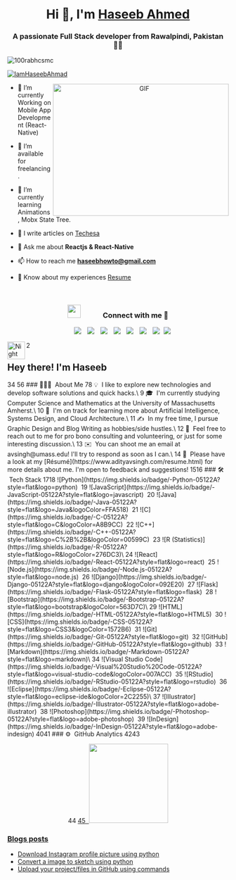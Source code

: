 <h1 align="center">Hi 👋, I'm <a href="https://haseeb-portfolio.netlify.app" target="blank">Haseeb Ahmed</a></h1>
<h3 align="center">A passionate Full Stack developer from Rawalpindi, Pakistan &#115740;&#115740</h3>

<p align="left"> <img src="https://komarev.com/ghpvc/?username=100rabhcsmc&label=Profile%20views&color=0e75b6&style=flat" alt="100rabhcsmc" /> </p>

<p align="left"> <a href="https://twitter.com/IamHaseebAhmad" target="blank"><img src="https://img.shields.io/twitter/follow/IamHaseebAhmad?logo=twitter&style=for-the-badge" alt="IamHaseebAhmad" /></a> </p>

<a target="_blank" align="center">
  <img align="right" top="500" height="300" width="400" alt="GIF" src="https://media.giphy.com/media/SWoSkN6DxTszqIKEqv/giphy.gif">
</a>

- 🌱 I’m currently Working on Mobile App Development (React-Native)

- 🤝 I’m available for freelancing.

- 🌱 I’m currently learning Animations, Mobx State Tree. 

- 📝 I write articles on <a href="https://techesa.blogspot.com" target="blank">Techesa</a>

- 💬 Ask me about **Reactjs & React-Native** 

- 📫 How to reach me **haseebhowto@gmail.com**

- 📄 Know about my experiences <a href="https://github.com/100rabhcsmc/Me.io/blob/master/01SaurabhChavanReactNativeResume.pdf" target="blank">Resume</a>
<br/>
<h3 align="center" > <img src="https://media.giphy.com/media/iY8CRBdQXODJSCERIr/giphy.gif" width="30" height="30" style="margin-right: 50px;">Connect with me 🤝 </h3>

<p align="center">

 <div align="center"  class="icons-social" style="margin-left: 10px;">
        <a style="margin-left: 10px;"  target="_blank" href="https://www.linkedin.com/in/saurabhmchavan/">
			<img src="https://img.icons8.com/doodle/40/000000/linkedin--v2.png"></a>
        <a style="margin-left: 10px;" target="_blank" href="https://github.com/100rabhcsmc">
		<img src="https://img.icons8.com/doodle/40/000000/github--v1.png"></a>
		<a style="margin-left: 10px;" target="_blank" href="https://stackoverflow.com/users/12053852/saurabh-chavan?tab=profile">
				<img src="https://img.icons8.com/external-tal-revivo-color-tal-revivo/40/000000/external-stack-overflow-is-a-question-and-answer-site-for-professional-logo-color-tal-revivo.png"></a>
	   <a style="margin-left: 10px;" target="_blank" href="https://dev.to/100rabhcsmc">
					<img src="https://img.icons8.com/external-sketchy-juicy-fish/0.6x/external-blog-online-services-sketchy-sketchy-juicy-fish.png"></a>
        <a style="margin-left: 10px;" target="_blank" href="https://instagram.com/100rabhch">
			<img src="https://img.icons8.com/doodle/40/000000/instagram-new--v2.png"></a>
		<a style="margin-left: 10px;" target="_blank" href="https://twitter.com/100rabhcsmc">
			<img src="https://img.icons8.com/doodle/40/000000/twitter-squared--v2.png" ></a>
		<a style="margin-left: 10px;" target="_blank" href="https://www.youtube.com/channel/UC-ZdNkKNHC6KguDqNFKO2Nw?view_as=subscriber">
				<img src="https://img.icons8.com/doodle/40/000000/youtube--v2.png" ></a>
		<a style="margin-left: 5px;" target="_blank" href="https://github.com/100rabhcsmc/Me.io/blob/master/01SaurabhChavanReactNativeResume.pdf">
					<img src="https://img.icons8.com/plasticine/40/000000/resume.png" ></a>
      </div>

</p>
<!-- ![Aditya Vikram Singh Banner](https://raw.githubusercontent.com/AVS1508/AVS1508/master/assets/Aditya%20Vikram%20Singh%20Banner.jpg) -->
2
<img alt="Night Coding" src="./assets/Hand%20Wave.gif" width='40' align="left"/><h2>Hey there! I'm Haseeb</h2>
3
​
4
<!-- ## 👋 &nbsp;Hey there! I'm Haseeb -->
5
​
6
### 👨🏻‍💻 &nbsp;About Me
7
​
8
💡 &nbsp;I like to explore new technologies and develop software solutions and quick hacks.\
9
🎓 &nbsp;I'm currently studying Computer Science and Mathematics at the University of Massachusetts Amherst.\
10
🌱 &nbsp;I'm on track for learning more about Artificial Intelligence, Systems Design, and Cloud Architecture.\
11
✍️ &nbsp;In my free time, I pursue Graphic Design and Blog Writing as hobbies/side hustles.\
12
💬 &nbsp;Feel free to reach out to me for pro bono consulting and volunteering, or just for some interesting discussion.\
13
✉️ &nbsp;You can shoot me an email at avsingh@umass.edu! I'll try to respond as soon as I can.\
14
📄 &nbsp;Please have a look at my [Résumé](https://www.adityavsingh.com/resume.html) for more details about me. I'm open to feedback and suggestions!
15
​
16
### 🛠 &nbsp;Tech Stack
17
​
18
![Python](https://img.shields.io/badge/-Python-05122A?style=flat&logo=python)&nbsp;
19
![JavaScript](https://img.shields.io/badge/-JavaScript-05122A?style=flat&logo=javascript)&nbsp;
20
![Java](https://img.shields.io/badge/-Java-05122A?style=flat&logo=Java&logoColor=FFA518)&nbsp;
21
![C](https://img.shields.io/badge/-C-05122A?style=flat&logo=C&logoColor=A8B9CC)&nbsp;
22
![C++](https://img.shields.io/badge/-C++-05122A?style=flat&logo=C%2B%2B&logoColor=00599C)&nbsp;
23
![R (Statistics)](https://img.shields.io/badge/-R-05122A?style=flat&logo=R&logoColor=276DC3)\
24
![React](https://img.shields.io/badge/-React-05122A?style=flat&logo=react)&nbsp;
25
![Node.js](https://img.shields.io/badge/-Node.js-05122A?style=flat&logo=node.js)&nbsp;
26
![Django](https://img.shields.io/badge/-Django-05122A?style=flat&logo=django&logoColor=092E20)&nbsp;
27
![Flask](https://img.shields.io/badge/-Flask-05122A?style=flat&logo=flask)&nbsp;
28
![Bootstrap](https://img.shields.io/badge/-Bootstrap-05122A?style=flat&logo=bootstrap&logoColor=563D7C)\
29
![HTML](https://img.shields.io/badge/-HTML-05122A?style=flat&logo=HTML5)&nbsp;
30
![CSS](https://img.shields.io/badge/-CSS-05122A?style=flat&logo=CSS3&logoColor=1572B6)&nbsp;
31
![Git](https://img.shields.io/badge/-Git-05122A?style=flat&logo=git)&nbsp;
32
![GitHub](https://img.shields.io/badge/-GitHub-05122A?style=flat&logo=github)&nbsp;
33
![Markdown](https://img.shields.io/badge/-Markdown-05122A?style=flat&logo=markdown)\
34
![Visual Studio Code](https://img.shields.io/badge/-Visual%20Studio%20Code-05122A?style=flat&logo=visual-studio-code&logoColor=007ACC)&nbsp;
35
![RStudio](https://img.shields.io/badge/-RStudio-05122A?style=flat&logo=rstudio)&nbsp;
36
![Eclipse](https://img.shields.io/badge/-Eclipse-05122A?style=flat&logo=eclipse-ide&logoColor=2C2255)\
37
![Illustrator](https://img.shields.io/badge/-Illustrator-05122A?style=flat&logo=adobe-illustrator)&nbsp;
38
![Photoshop](https://img.shields.io/badge/-Photoshop-05122A?style=flat&logo=adobe-photoshop)&nbsp;
39
![InDesign](https://img.shields.io/badge/-InDesign-05122A?style=flat&logo=adobe-indesign)
40
​
41
### ⚙️ &nbsp;GitHub Analytics
42
​
43
<p align="center">
44
<a href="https://github.com/AVS1508">
45
  <img height="180em" src="https://github-readme-stats-eight-theta.vercel.app/api?username=AVS1508&show_icons=true&theme=algolia&include_all_commits=true&count_private=true"/>

### Blogs posts
<!-- BLOG-POST-LIST:START -->
- [Download Instagram profile picture  using python](https://dev.to/100rabhcsmc/instagram-profile-picture-download-using-python-n2j)
- [Convert a image to sketch using python](https://dev.to/100rabhcsmc/convert-a-image-to-sketch-using-python-3ip1)
- [Upload your project/files in GitHub using commands](https://dev.to/100rabhcsmc/upload-your-project-files-in-github-using-commands-1hn8)
<!-- BLOG-POST-LIST:END -->
